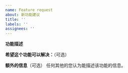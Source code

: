 ```yaml
---
name: Feature request
about: 新功能建议
title: ''
labels: ''
assignees: ''
---
```


<!-- 独立问题请尽量在独立的 Issue 中提出 -->

**功能描述**
<!-- 请简明介绍您想要的功能 -->

**希望这个功能可以解决：**（可选）
<!-- 请讲述您为什么需要这样的功能 -->

**额外的信息**（可选）
任何其他的您认为能描述该功能的信息。

<!-- 最后 -->
<!-- 可以点下右上角的 Preview 确认预览样式是否理想 -->
